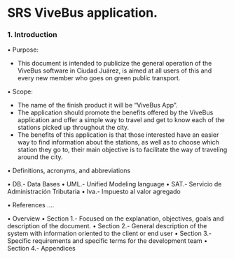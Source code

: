 # SRS ViveBus application.
### 1.	Introduction
•	Purpose: 
* This document is intended to publicize the general operation
of the ViveBus software in Ciudad Juárez, is aimed at all users of this and every new member who goes on green public transport.

•	Scope: 
* The name of the finish product it will be “ViveBus App”. 
* The application should promote the benefits offered by the ViveBus application and offer a simple way to travel and get to know each of the stations picked up throughout the city.
* The benefits of this application is that those interested have an easier way to find information about the stations, as well as to choose which station they go to, their main objective is to facilitate the way of traveling around the city.

•	Definitions, acronyms, and abbreviations

  •	 DB.- Data Bases
  •	UML.- Unified Modeling language 
  •	SAT.- Servicio de Administración Tributaria 
  •	Iva.- Impuesto al valor agregado

•	References
....

•	Overview 
  •	Section 1.- Focused on the explanation, objectives, goals and description of the document.
  •	Section 2.- General description of the system with information oriented to the client or end user
  •	Section 3.- Specific requirements and specific terms for the development team
  •	Section 4.- Appendices

